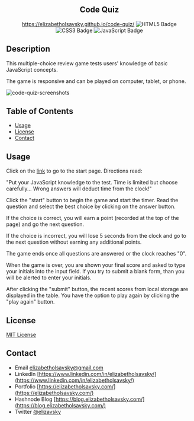<div align="center">
  
  ## Code Quiz
  https://elizabetholsavsky.github.io/code-quiz/
  ![HTML5 Badge](https://img.shields.io/badge/HTML5-E34F26?logo=html5&logoColor=fff&style=flat)
  ![CSS3 Badge](https://img.shields.io/badge/CSS3-1572B6?logo=css3&logoColor=fff&style=flat)
  ![JavaScript Badge](https://img.shields.io/badge/JavaScript-F7DF1E?logo=javascript&logoColor=000&style=flat)

</div>

## Description

This multiple-choice review game tests users' knowledge of basic JavaScript concepts.

The game is responsive and can be played on computer, tablet, or phone.

![code-quiz-screenshots](https://user-images.githubusercontent.com/116515976/223322739-8899b3b0-4cef-42a3-8fb7-9eda80e8c5b1.png)

## Table of Contents
* [Usage](#usage)
* [License](#license)
* [Contact](#contact)

## Usage

Click on the [link](https://elizabetholsavsky.github.io/code-quiz/) to go to the start page. Directions read:

"Put your JavaScript knowledge to the test. Time is limited but choose carefully... Wrong answers will deduct time from the clock!"

Click the "start" button to begin the game and start the timer. Read the question and select the best choice by clicking on the answer button.

If the choice is correct, you will earn a point (recorded at the top of the page) and go the next question.

If the choice is incorrect, you will lose 5 seconds from the clock and go to the next question without earning any additional points.

The game ends once all questions are answered or the clock reaches "0".

When the game is over, you are shown your final score and asked to type your initials into the input field. If you try to submit a blank form, than you will be alerted to enter your initials.

After clicking the "submit" button, the recent scores from local storage are displayed in the table. You have the option to play again by clicking the "play again" button.

## License
[MIT License](https://opensource.org/licenses/MIT)

## Contact
* Email elizabetholsavsky@gmail.com
* LinkedIn [https://www.linkedin.com/in/elizabetholsavsky/](https://www.linkedin.com/in/elizabetholsavsky/)
* Portfolio [https://elizabetholsavsky.com/](https://elizabetholsavsky.com/)
* Hashnode Blog [https://blog.elizabetholsavsky.com/](https://blog.elizabetholsavsky.com/)
* Twitter [@elizavsky](https://twitter.com/home)

